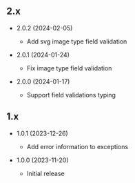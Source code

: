## 2.x

- 2.0.2 (2024-02-05)
  - Add svg image type field validation

- 2.0.1 (2024-01-24)
  - Fix image type field validation

- 2.0.0 (2024-01-17)
  - Support field validations typing

## 1.x

- 1.0.1 (2023-12-26)
  - Add error information to exceptions

- 1.0.0 (2023-11-20)
  - Initial release
